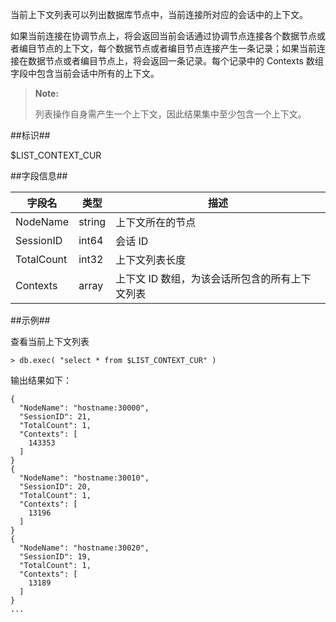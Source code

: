 
当前上下文列表可以列出数据库节点中，当前连接所对应的会话中的上下文。

如果当前连接在协调节点上，将会返回当前会话通过协调节点连接各个数据节点或者编目节点的上下文，每个数据节点或者编目节点连接产生一条记录；如果当前连接在数据节点或者编目节点上，将会返回一条记录。每个记录中的 Contexts 数组字段中包含当前会话中所有的上下文。

>   **Note:**
>
>   列表操作自身需产生一个上下文，因此结果集中至少包含一个上下文。

##标识##

$LIST_CONTEXT_CUR

##字段信息##

| 字段名     | 类型       | 描述                                           |
| ---------- | ---------- | ---------------------------------------------- |
| NodeName   | string     | 上下文所在的节点                               |
| SessionID  | int64     | 会话 ID                                        |
| TotalCount | int32       | 上下文列表长度                                 |
| Contexts   | array     | 上下文 ID 数组，为该会话所包含的所有上下文列表 |

##示例##

查看当前上下文列表

```lang-javascript
> db.exec( "select * from $LIST_CONTEXT_CUR" )
```

输出结果如下：

```lang-json
{
  "NodeName": "hostname:30000",
  "SessionID": 21,
  "TotalCount": 1,
  "Contexts": [
    143353
  ]
}
{
  "NodeName": "hostname:30010",
  "SessionID": 20,
  "TotalCount": 1,
  "Contexts": [
    13196
  ]
}
{
  "NodeName": "hostname:30020",
  "SessionID": 19,
  "TotalCount": 1,
  "Contexts": [
    13189
  ]
}
...
```
